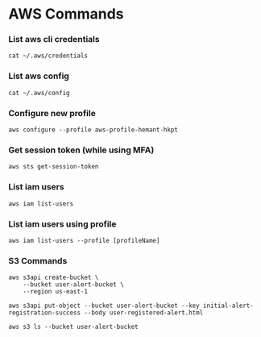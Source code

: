 # AWS Commands

### List aws cli credentials 
```
cat ~/.aws/credentials
```

### List aws config 
```
cat ~/.aws/config
```

### Configure new profile 
```
aws configure --profile aws-profile-hemant-hkpt
```

### Get session token (while using MFA)
```
aws sts get-session-token
```

### List iam users
```
aws iam list-users
```

### List iam users using profile
```
aws iam list-users --profile [profileName]
```

### S3 Commands
```
aws s3api create-bucket \
    --bucket user-alert-bucket \
    --region us-east-1

aws s3api put-object --bucket user-alert-bucket --key initial-alert-registration-success --body user-registered-alert.html

aws s3 ls --bucket user-alert-bucket
```